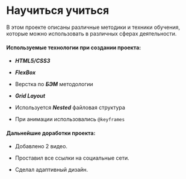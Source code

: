# Научиться учиться


В этом проекте описаны различные методики и техники обучения,
 которые можно использовать в различных сферах деятельности.

#### Используемые технологии при создании проекта:


* ***HTML5/CSS3***

* ***FlexBox***

* Верстка по ***БЭМ*** методологии

* ***Grid Layout***

* Используется ***Nested*** файловая структура

* При анимации использовались `@keyframes`

#### Дальнейшие доработки проекта:

* Добавлено 2 видео.

* Проставил все ссылки на социальные сети.

* Сделал адаптивный дизайн.
